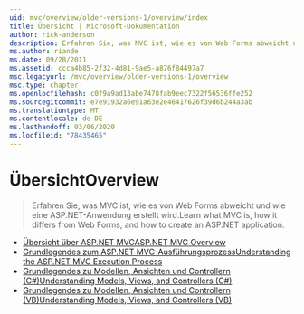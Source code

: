 ```yaml
---
uid: mvc/overview/older-versions-1/overview/index
title: Übersicht | Microsoft-Dokumentation
author: rick-anderson
description: Erfahren Sie, was MVC ist, wie es von Web Forms abweicht und wie eine ASP.NET-Anwendung erstellt wird.
ms.author: riande
ms.date: 09/28/2011
ms.assetid: ccca4b85-2f32-4d81-9ae5-a876f84497a7
msc.legacyurl: /mvc/overview/older-versions-1/overview
msc.type: chapter
ms.openlocfilehash: c0f9a9ad13abe7478fab9eec7322f56536ffe252
ms.sourcegitcommit: e7e91932a6e91a63e2e46417626f39d6b244a3ab
ms.translationtype: MT
ms.contentlocale: de-DE
ms.lasthandoff: 03/06/2020
ms.locfileid: "78435465"
---
```

# <a name="overview"></a><span data-ttu-id="e05fc-103">Übersicht</span><span class="sxs-lookup"><span data-stu-id="e05fc-103">Overview</span></span>

> <span data-ttu-id="e05fc-104">Erfahren Sie, was MVC ist, wie es von Web Forms abweicht und wie eine ASP.NET-Anwendung erstellt wird.</span><span class="sxs-lookup"><span data-stu-id="e05fc-104">Learn what MVC is, how it differs from Web Forms, and how to create an ASP.NET application.</span></span>

- [<span data-ttu-id="e05fc-105">Übersicht über ASP.NET MVC</span><span class="sxs-lookup"><span data-stu-id="e05fc-105">ASP.NET MVC Overview</span></span>](asp-net-mvc-overview.md)
- [<span data-ttu-id="e05fc-106">Grundlegendes zum ASP.NET MVC-Ausführungsprozess</span><span class="sxs-lookup"><span data-stu-id="e05fc-106">Understanding the ASP.NET MVC Execution Process</span></span>](understanding-the-asp-net-mvc-execution-process.md)
- [<span data-ttu-id="e05fc-107">Grundlegendes zu Modellen, Ansichten und Controllern (C#)</span><span class="sxs-lookup"><span data-stu-id="e05fc-107">Understanding Models, Views, and Controllers (C#)</span></span>](understanding-models-views-and-controllers-cs.md)
- [<span data-ttu-id="e05fc-108">Grundlegendes zu Modellen, Ansichten und Controllern (VB)</span><span class="sxs-lookup"><span data-stu-id="e05fc-108">Understanding Models, Views, and Controllers (VB)</span></span>](understanding-models-views-and-controllers-vb.md)
